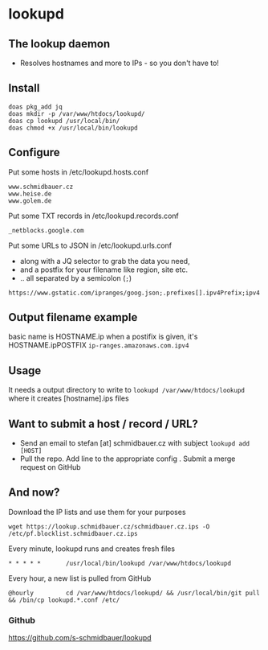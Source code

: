 # lookupd

## The lookup daemon

* Resolves hostnames and more to IPs - so you don't have to!

## Install
```
doas pkg_add jq
doas mkdir -p /var/www/htdocs/lookupd/
doas cp lookupd /usr/local/bin/
doas chmod +x /usr/local/bin/lookupd
```

## Configure
Put some hosts in /etc/lookupd.hosts.conf
```
www.schmidbauer.cz
www.heise.de
www.golem.de
```
Put some TXT records in /etc/lookupd.records.conf
```
_netblocks.google.com
```
Put some URLs to JSON in /etc/lookupd.urls.conf 
* along with a JQ selector to grab the data you need, 
* and a postfix for your filename like region, site etc.
* .. all separated by a semicolon (`;`)
```
https://www.gstatic.com/ipranges/goog.json;.prefixes[].ipv4Prefix;ipv4
```

## Output filename example

basic name is HOSTNAME.ip
when a postifix is given, it's HOSTNAME.ipPOSTFIX
`ip-ranges.amazonaws.com.ipv4`


## Usage
It needs a output directory to write to
`lookupd /var/www/htdocs/lookupd`
where it creates [hostname].ips files

## Want to submit a host / record / URL?
* Send an email to stefan [at] schmidbauer.cz with subject `lookupd add [HOST]`
* Pull the repo. Add line to the appropriate config . Submit a merge request on GitHub

## And now?
Download the IP lists and use them for your purposes
```
wget https://lookup.schmidbauer.cz/schmidbauer.cz.ips -O /etc/pf.blocklist.schmidbauer.cz.ips
```

Every minute, lookupd runs and creates fresh files
```
* * * * *       /usr/local/bin/lookupd /var/www/htdocs/lookupd
```

Every hour, a new list is pulled from GitHub
```
@hourly         cd /var/www/htdocs/lookupd/ && /usr/local/bin/git pull && /bin/cp lookupd.*.conf /etc/
```

### Github
https://github.com/s-schmidbauer/lookupd

